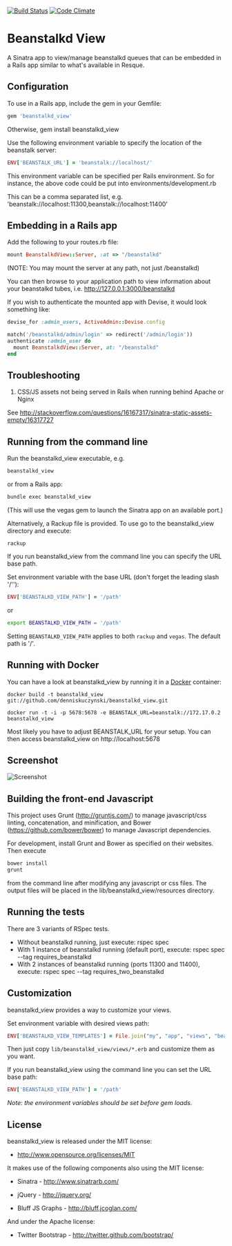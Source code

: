 [![Build Status](https://secure.travis-ci.org/denniskuczynski/beanstalkd_view.png?branch=master)](http://travis-ci.org/denniskuczynski/beanstalkd_view)
[![Code Climate](https://codeclimate.com/badge.png)](https://codeclimate.com/github/denniskuczynski/beanstalkd_view)

Beanstalkd View
===============
A Sinatra app to view/manage beanstalkd queues that can be embedded in a Rails app similar to what's available in Resque.

Configuration
-------------

To use in a Rails app, include the gem in your Gemfile:

``` ruby
gem 'beanstalkd_view'
```

Otherwise, gem install beanstalkd_view


Use the following environment variable to specify the location of the beanstalk server:

``` ruby
ENV['BEANSTALK_URL'] = 'beanstalk://localhost/'
```

This environment variable can be specified per Rails environment. So for instance, the above code could be put into environments/development.rb

This can be a comma separated list, e.g. 'beanstalk://localhost:11300,beanstalk://localhost:11400'

Embedding in a Rails app
------------------------

Add the following to your routes.rb file:

``` ruby
mount BeanstalkdView::Server, :at => "/beanstalkd"
```

(NOTE: You may mount the server at any path, not just /beanstalkd)

You can then browse to your application path to view information about your beanstalkd tubes, i.e.
http://127.0.0.1:3000/beanstalkd

If you wish to authenticate the mounted app with Devise, it would look something like:

``` ruby
devise_for :admin_users, ActiveAdmin::Devise.config

match('/beanstalkd/admin/login' => redirect('/admin/login'))
authenticate :admin_user do
  mount BeanstalkdView::Server, at: "/beanstalkd"
end
```

Troubleshooting
------------------------
1. CSS/JS assets not being served in Rails when running behind Apache or Nginx

See http://stackoverflow.com/questions/16167317/sinatra-static-assets-empty/16317727

Running from the command line
------------------------

Run the beanstalkd_view executable, e.g.

```bash
beanstalkd_view
```

or from a Rails app:

```bash
bundle exec beanstalkd_view
```

(This will use the vegas gem to launch the Sinatra app on an available port.)

Alternatively, a Rackup file is provided. To use go to the beanstalkd_view directory and execute:

```
rackup
```

If you run beanstalkd_view from the command line you can specify the URL base path.

Set environment variable with the base URL (don't forget the leading slash '/''):

```ruby
ENV['BEANSTALKD_VIEW_PATH'] = '/path'
```

or

```bash
export BEANSTALKD_VIEW_PATH = '/path'
```

Setting `BEANSTALKD_VIEW_PATH` applies to both `rackup` and `vegas`. The default path is '/'.

Running with Docker
------------------------

You can have a look at beanstalkd_view by running it in a [Docker][1] container:

    docker build -t beanstalkd_view git://github.com/denniskuczynski/beanstalkd_view.git

    docker run -t -i -p 5678:5678 -e BEANSTALK_URL=beanstalk://172.17.0.2 beanstalkd_view

Most likely you have to adjust BEANSTALK_URL for your setup. You can then access beanstalkd_view on http://localhost:5678

[1]: https://www.docker.io/

Screenshot
------------------------
![Screenshot](http://s16.postimage.org/4mdum0x79/i_OS_Simulator_Screen_shot_Apr_24_2012_10_29_33.png)

Building the front-end Javascript
------------------------

This project uses Grunt (http://gruntjs.com/) to manage javascript/css linting, concatenation, and minification, and Bower (https://github.com/bower/bower) to manage Javascript dependencies.

For development, install Grunt and Bower as specified on their websites.  Then execute

```ruby
bower install
grunt
```

from the command line after modifying any javascript or css files.  The output files will be placed in the lib/beanstalkd_view/resources directory.

Running the tests
------------------------
There are 3 variants of RSpec tests.
* Without beanstalkd running, just execute: rspec spec
* With 1 instance of beanstalkd running (default port), execute: rspec spec --tag requires_beanstalkd
* With 2 instances of beanstalkd running (ports 11300 and 11400), execute: rspec spec --tag requires_two_beanstalkd

Customization
------------------------
beanstalkd_view provides a way to customize your views.

Set environment variable with desired views path:

```ruby
ENV['BEANSTALKD_VIEW_TEMPLATES'] = File.join("my", "app", "views", "beanstalkd")
```

Then just copy `lib/beanstalkd_view/views/*.erb` and customize them as you want.

If you run beanstalkd_view using the command line you can set the URL base path:

```ruby
ENV['BEANSTALKD_VIEW_PATH'] = '/path'
```

*Note: the environment variables should be set before gem loads.*

License
------------------------

beanstalkd_view is released under the MIT license:

* http://www.opensource.org/licenses/MIT

It makes use of the following components also using the MIT license:

* Sinatra - http://www.sinatrarb.com/

* jQuery - http://jquery.org/

* Bluff JS Graphs - http://bluff.jcoglan.com/

And under the Apache license:

* Twitter Bootstrap - http://twitter.github.com/bootstrap/

